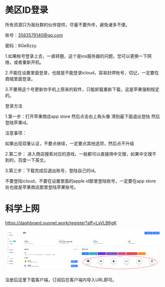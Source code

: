 # 美区ID登录 
所有资源只为我社群的伙伴提供，尽量不要外传，避免诸多不便。

账号：3583579140@qq.com

密码：8Ge8zzy.

1.如果帐号登录上去，一直转圈，这个是ios服务器的问题，您可以更换一下网络，或者重新开机。

2.不能在设置里面登录，也就是不能登录icloud，容易封停账号，切记，一定要在商城里面登录。

3.不要用这个号更新你手机上原来的软件，只能卸载重新下载，这是苹果强制规定的。

登录方法

1.第一步：打开苹果商店app store 然后点击右上角头像    滑到最下面退出登陆  然后登陆苹果id。

注意事项：

  如果出现双重认证，不要点继续，一定要点其他选项，然后点不升级
  
2.第二步： 进入商店搜索对应的游戏，一般都可以直接用中文搜，如果中文搜不到的，百度一下英文。

3.第三步：下载完成后退出账号，登陆自己的id。

不要登陆icloud，不要在设置里面的apple id那里登陆账号，一定要在app store处也就是苹果商店那里登陆苹果账号。

# 科学上网

https://dashboard.ouonet.work/register?aff=LsVLB6gK 

![](https://github.com/PrinoZ/none/blob/main/res/image1.png)

注册后这里下载客户端，订阅后在客户端内导入URL即可。
